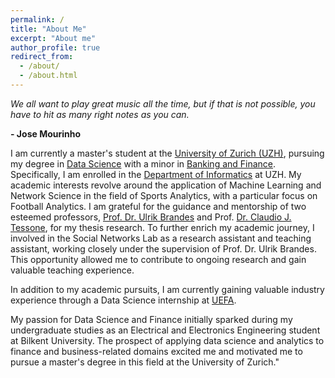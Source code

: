 ```yaml
---
permalink: /
title: "About Me"
excerpt: "About me"
author_profile: true
redirect_from: 
  - /about/
  - /about.html
---
```

*We all want to play great music all the time, but if that is not possible, you have to hit as many right notes as you can.*

**- Jose Mourinho**

I am currently a master's student at the [University of Zurich (UZH)](https://www.uzh.ch/en.html), pursuing my degree in [Data Science](https://www.oec.uzh.ch/en/studies/master/it/ds.html) with a minor in [Banking and Finance](https://www.oec.uzh.ch/en/studies/master/oec/bf.html). Specifically, I am enrolled in the [Department of Informatics](https://www.ifi.uzh.ch/en.html) at UZH. My academic interests revolve around the application of Machine Learning and Network Science in the field of Sports Analytics, with a particular focus on Football Analytics. I am grateful for the guidance and mentorship of two esteemed professors, [Prof. Dr. Ulrik Brandes](https://gess.ethz.ch/en/the-department/people/person-detail.html?persid=239462) and Prof. [Dr. Claudio J. Tessone](https://www.ifi.uzh.ch/en/bdlt/Team/Tessone.html), for my thesis research.
To further enrich my academic journey, I involved in the Social Networks Lab as a research assistant and teaching assistant, working closely under the supervision of Prof. Dr. Ulrik Brandes. This opportunity allowed me to contribute to ongoing research and gain valuable teaching experience.

In addition to my academic pursuits, I am currently gaining valuable industry experience through a Data Science internship at [UEFA](https://www.uefa.com).

My passion for Data Science and Finance initially sparked during my undergraduate studies as an Electrical and Electronics Engineering student at Bilkent University. The prospect of applying data science and analytics to finance and business-related domains excited me and motivated me to pursue a master's degree in this field at the University of Zurich."
